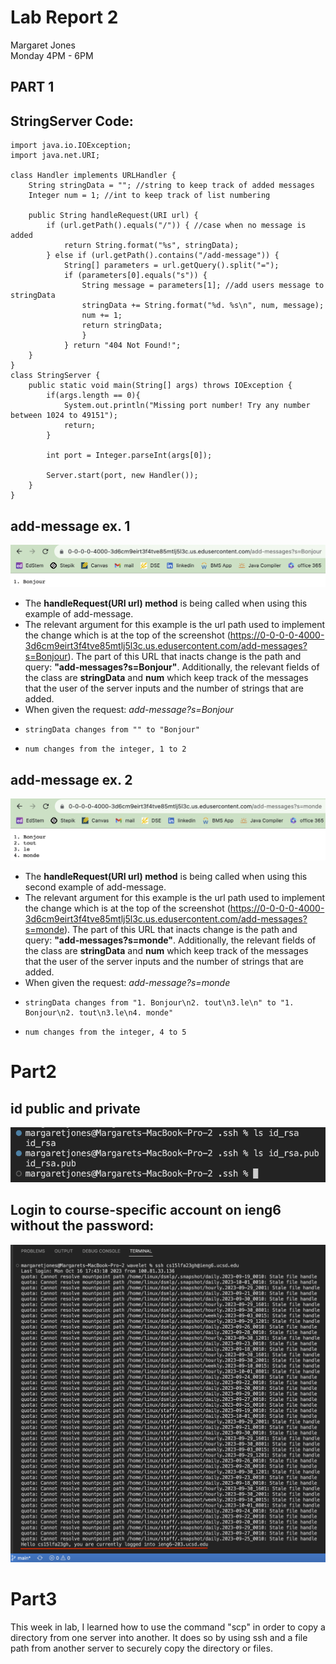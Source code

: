 # **Lab Report 2** <br />
Margaret Jones <br />
Monday 4PM - 6PM <br />

## **PART 1** 

## **StringServer Code:** <br />
```
import java.io.IOException;
import java.net.URI;

class Handler implements URLHandler {
    String stringData = ""; //string to keep track of added messages
    Integer num = 1; //int to keep track of list numbering

    public String handleRequest(URI url) {
        if (url.getPath().equals("/")) { //case when no message is added
            return String.format("%s", stringData);
        } else if (url.getPath().contains("/add-message")) { 
            String[] parameters = url.getQuery().split("=");
            if (parameters[0].equals("s")) {
                String message = parameters[1]; //add users message to stringData
                stringData += String.format("%d. %s\n", num, message); 
                num += 1; 
                return stringData;
                }
            } return "404 Not Found!";
    }
}
class StringServer {
    public static void main(String[] args) throws IOException {
        if(args.length == 0){
            System.out.println("Missing port number! Try any number between 1024 to 49151");
            return;
        }

        int port = Integer.parseInt(args[0]);

        Server.start(port, new Handler());
    }
}
```
## **add-message ex. 1**
![Image](addmessages(ex1).png)
* The **handleRequest(URI url) method** is being called when using this example of add-message.
* The relevant argument for this example is the url path used to implement the change which is at the top of the screenshot (https://0-0-0-0-4000-3d6cm9eirt3f4tve85mtlj5l3c.us.edusercontent.com/add-messages?s=Bonjour). The part of this URL that inacts change is the path and query: **"add-messages?s=Bonjour"**. Additionally, the relevant fields of the class are **stringData** and **num** which keep track of the messages that the user of the server inputs and the number of strings that are added.
* When given the request: *add-message?s=Bonjour*
*     stringData changes from "" to "Bonjour"
*     num changes from the integer, 1 to 2 

## **add-message ex. 2**
![Image](addmessages(ex2).png)
* The **handleRequest(URI url) method** is being called when using this second example of add-message.
* The relevant argument for this example is the url path used to implement the change which is at the top of the screenshot (https://0-0-0-0-4000-3d6cm9eirt3f4tve85mtlj5l3c.us.edusercontent.com/add-messages?s=monde). The part of this URL that inacts change is the path and query: **"add-messages?s=monde"**. Additionally, the relevant fields of the class are **stringData** and **num** which keep track of the messages that the user of the server inputs and the number of strings that are added.
* When given the request: *add-message?s=monde*
*     stringData changes from "1. Bonjour\n2. tout\n3.le\n" to "1. Bonjour\n2. tout\n3.le\n4. monde"
*     num changes from the integer, 4 to 5

# **Part2** <br />

## **id public and private**
![Image](id_pub_priv.png)

## **Login to course-specific account on ieng6 without the password:** <br />
![Image](no_pass_serv.png)

# **Part3** <br />

This week in lab, I learned how to use the command "scp" in order to copy a directory from one server into another. It does so by using ssh and a file path from another server to securely copy the directory or files. 
